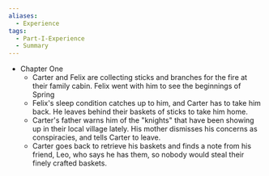 ```yaml
---
aliases:
  - Experience
tags:
  - Part-I-Experience
  - Summary
---
```

- Chapter One
	- Carter and Felix are collecting sticks and branches for the fire at their family cabin. Felix went with him to see the beginnings of Spring
	- Felix's sleep condition catches up to him, and Carter has to take him back. He leaves behind their baskets of sticks to take him home.
	- Carter's father warns him of the "knights" that have been showing up in their local village lately. His mother dismisses his concerns as conspiracies, and tells Carter to leave.
	- Carter goes back to retrieve his baskets and finds a note from his friend, Leo, who says he has them, so nobody would steal their finely crafted baskets.

